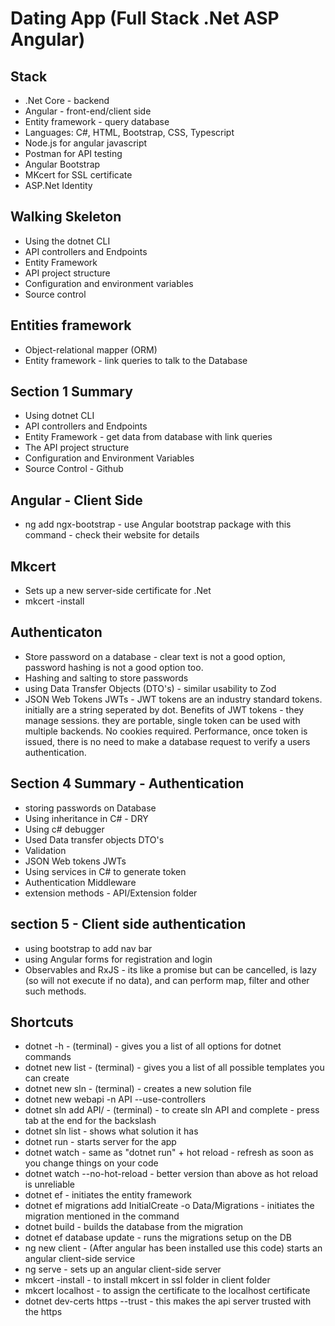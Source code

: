 # Dating App (Full Stack .Net ASP Angular)

## Stack
- .Net Core - backend
- Angular - front-end/client side
- Entity framework - query database
- Languages: C#, HTML, Bootstrap, CSS, Typescript
- Node.js for angular javascript
- Postman for API testing
- Angular Bootstrap
- MKcert for SSL certificate
- ASP.Net Identity


## Walking Skeleton
- Using the dotnet CLI
- API controllers and Endpoints
- Entity Framework
- API project structure
- Configuration and environment variables
- Source control

## Entities framework
- Object-relational mapper (ORM)
- Entity framework - link queries to talk to the Database

## Section 1 Summary
- Using dotnet CLI
- API controllers and Endpoints
- Entity Framework - get data from database with link queries
- The API project structure
- Configuration and Environment Variables
- Source Control - Github

## Angular - Client Side
- ng add ngx-bootstrap - use Angular bootstrap package with this command - check their website for details

## Mkcert
- Sets up a new server-side certificate for .Net
- mkcert -install

## Authenticaton
- Store password on a database - clear text is not a good option, password hashing is not a good option too.
- Hashing and salting to store passwords
- using Data Transfer Objects (DTO's) - similar usability to Zod
- JSON Web Tokens JWTs - JWT tokens are an industry standard tokens. initially are a string seperated by dot. Benefits of JWT tokens - they manage sessions. they are portable, single token can be used with multiple backends. No cookies required. Performance, once token is issued, there is no need to make a database request to verify a users authentication.

## Section 4 Summary - Authentication
- storing passwords on Database
- Using inheritance in C# - DRY
- Using c# debugger
- Used Data transfer objects DTO's
- Validation
- JSON Web tokens JWTs
- Using services in C# to generate token
- Authentication Middleware
- extension methods - API/Extension folder

## section 5 - Client side authentication
- using bootstrap to add nav bar
- using Angular forms for registration and login
- Observables and RxJS - its like a promise but can be cancelled, is lazy (so will not execute if no data), and can perform map, filter and other such methods.


## Shortcuts
- dotnet -h - (terminal) - gives you a list of all options for dotnet commands
- dotnet new list - (terminal) - gives you a list of all possible templates you can create
- dotnet new sln - (terminal) - creates a new solution file
- dotnet new webapi -n API --use-controllers
- dotnet sln add API/ - (terminal) - to create sln API and complete - press tab at the end for the backslash
- dotnet sln list - shows what solution it has
- dotnet run - starts server for the app
- dotnet watch - same as "dotnet run" + hot reload - refresh as soon as you change things on your code
- dotnet watch --no-hot-reload - better version than above as hot reload is unreliable
- dotnet ef - initiates the entity framework
- dotnet ef migrations add InitialCreate -o Data/Migrations - initiates the migration mentioned in the command
- dotnet build - builds the database from the migration
- dotnet ef database update - runs the migrations setup on the DB
- ng new client - (After angular has been installed use this code) starts an angular client-side service
- ng serve - sets up an angular client-side server
- mkcert -install - to install mkcert in ssl folder in client folder
- mkcert localhost - to assign the certificate to the localhost certificate
- dotnet dev-certs https --trust - this makes the api server trusted with the https
